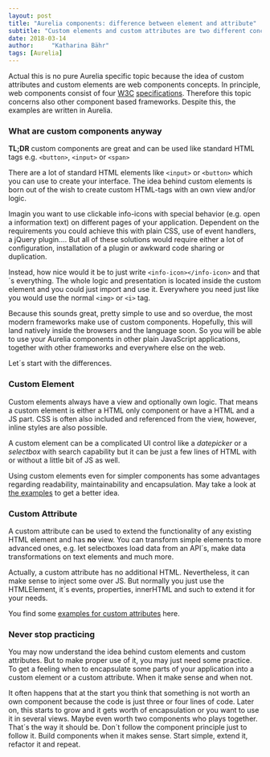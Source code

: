 ```yaml
---
layout: post
title: "Aurelia components: difference between element and attribute"
subtitle: "Custom elements and custom attributes are two different concepts and the distinction is not always clear"
date: 2018-03-14
author:     "Katharina Bähr"
tags: [Aurelia]
---
```



<span class="dropcap">A</span>ctual this is no pure Aurelia specific topic because the idea of custom attributes and custom elements are web components concepts. In principle, web components consist of four <a href="https://www.w3.org/" title="link to w3c">W3C</a> <a href="https://www.w3.org/standards/techs/components#w3c_all" title="link to web component specifications">specifications</a>.
Therefore this topic concerns also other component based frameworks. Despite this, the examples are written in Aurelia.


<h3>What are custom components anyway</h3>

**TL;DR** custom components are great and can be used like standard HTML tags e.g. <code>&lt;button&gt;</code>, <code>&lt;input&gt;</code> or <code>&lt;span&gt;</code>

There are a lot of standard HTML elements like <code>&lt;input&gt;</code> or <code>&lt;button&gt;</code> which you can use to create your interface. The idea behind custom elements is born out of the wish to create custom HTML-tags with an own view and/or logic.

Imagin you want to use clickable info-icons with special behavior (e.g. open a information text) on different pages of your application. Dependent on the requirements you could achieve this with plain CSS, use of event handlers, a jQuery plugin.... But all of these solutions would require either a lot of configuration, installation of a plugin or awkward code sharing or duplication.

Instead, how nice would it be to just write <code>&lt;info-icon&gt;&lt;/info-icon&gt;</code> and that´s everything.
The whole logic and presentation is located inside the custom element and you could just import and use it. Everywhere you need just like you would use the normal <code>&lt;img&gt;</code> or <code>&lt;i&gt;</code> tag. 

Because this sounds great, pretty simple to use and so overdue, the most modern frameworks make use of custom components. Hopefully, this will land natively inside the browsers and the language soon. So you will be able to use your Aurelia components in other plain JavaScript applications, together with other frameworks and everywhere else on the web.

Let´s start with the differences.

<h3> Custom Element</h3>

Custom elements always have a view and optionally own logic. That means a custom element is either a HTML only component or have a HTML and a JS part. CSS is often also included and referenced from the view, however, inline styles are also possible.

A custom element can be a complicated UI control like a *datepicker* or a *selectbox* with search capability but it can be just a few lines of HTML with or without a little bit of JS as well.

Using custom elements even for simpler components has some advantages regarding readability, maintainability and encapsulation. May take a look at <a href="" title="">the examples</a> to get a better idea.


<h3>Custom Attribute</h3>


A custom attribute can be used to extend the functionality of any existing HTML element and has **no** view. You can transform simple elements to more advanced ones, e.g. let selectboxes load data from an API´s, make data transformations on text elements and much more.

Actually, a custom attribute has no additional HTML. Nevertheless, it can make sense to inject some over JS. But normally you just use the HTMLElement, it´s events, properties, innerHTML and such to extend it for your needs.

You find some <a href="" title=""> examples for custom attributes</a> here.


<h3> Never stop practicing </h3>

You may now understand the idea behind custom elements and custom attributes. But to make proper use of it, you may just need some practice. To get a feeling when to encapsulate some parts of your application into a custom element or a custom attribute. When it make sense and when not.

It often happens that at the start you think that something is not worth an own component because the code is just three or four lines of code. Later on, this starts to grow and it gets worth of encapsulation or you want to use it in several views. Maybe even worth two components who plays together. That´s the way it should be. Don´t follow the component principle just to follow it. Build components when it makes sense. Start simple, extend it, refactor it and repeat.



